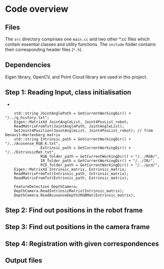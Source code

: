 <!-- An overview of main.cc, an implementation of hand-eye calibration for the da Vinci Research Kit (dVRK) using a bespoke marker -->

# Code overview

<!-- Provide a short description to your project -->

## Files
The `src` directory comprises one `main.cc` and two other *.cc files which contain essential classes and utility functions. The `include` folder contains their corresponding header files (`*.h`). 

## Dependencies
Eigen library, OpenCV, and Point Cloud library are used in this project.

## Step 1: Reading Input, class initialisation
- 
```
    std::string JointAnglePath = GetCurrentWorkingDir() + "/../q_history.txt";
    Eigen::MatrixXd JointAngleList, Joint4PosList_robot;
    ReadMatrixFromTxt(JointAnglePath, JointAngleList);
    GetJoint4Position(JointAngleList, Joint4PosList_robot); // from Denavit–Hartenberg matrix
    std::string Intrinsic_path = GetCurrentWorkingDir() + "/../Acusense_RGB_K.txt", 
                Extrinsic_path = GetCurrentWorkingDir() + "/../ExtrinsicMat.txt",
                RGB_folder_path = GetCurrentWorkingDir() + "/../RGB/",
                IR_folder_path = GetCurrentWorkingDir() + "/../IR/",
                PCD_folder_path = GetCurrentWorkingDir() + "/../pcd/";
    Eigen::MatrixXd Intrinsic_matrix, Extrinsic_matrix;
    ReadMatrixFromTxt(Intrinsic_path, Intrinsic_matrix);
    ReadMatrixFromTxt(Extrinsic_path, Extrinsic_matrix);

    FeatureDetection DepthCamera;
    DepthCamera.ReadIntrinsicMatrix(Intrinsic_matrix);
    DepthCamera.ReadAcusenseDepth2RGBMat(Extrinsic_matrix);
```
## Step 2: Find out positions in the robot frame

## Step 3: Find out positions in the camera frame

## Step 4: Registration with given correspondences

## Output files


